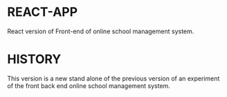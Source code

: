 # REACT-APP
React version of Front-end of online school management system.
# HISTORY
This version is a new stand alone of the previous version of an experiment of the front back end online school management system.

